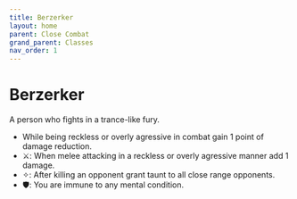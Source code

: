 ```yaml
---
title: Berzerker
layout: home
parent: Close Combat
grand_parent: Classes
nav_order: 1
---
```


# Berzerker
A person who fights in a trance-like fury.

*  While being reckless or overly agressive in combat gain 1 point of damage reduction.
*  ⚔: When melee attacking in a reckless or overly agressive manner add 1 damage.
*  ✧: After killing an opponent grant taunt to all close range opponents.
*  🛡: You are immune to any mental condition.
